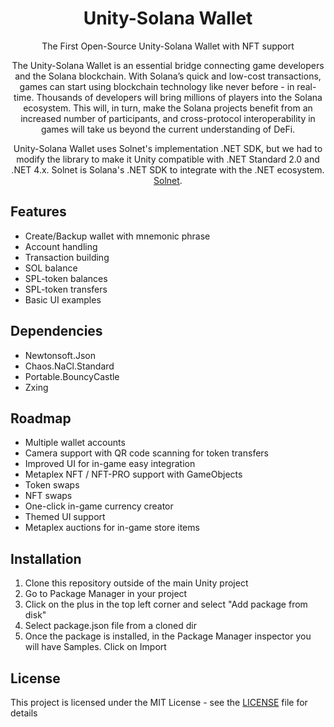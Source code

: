 <div style="text-align:center">

<p>

# Unity-Solana Wallet
The First Open-Source Unity-Solana Wallet with NFT support

The Unity-Solana Wallet is an essential bridge connecting game developers and the Solana blockchain. With Solana’s quick and low-cost transactions, games can start using blockchain technology like never before - in real-time. Thousands of developers will bring millions of players into the Solana ecosystem. This will, in turn, make the Solana projects benefit from an increased number of participants, and cross-protocol interoperability in games will take us beyond the current understanding of DeFi.  
  
Unity-Solana Wallet uses Solnet's implementation .NET SDK, but we had to modify the library to make it Unity compatible with .NET Standard 2.0 and .NET 4.x.
Solnet is Solana's .NET SDK to integrate with the .NET ecosystem.  [Solnet](https://blockmountain.io/Solnet/).

</p>

</div>


## Features
- Create/Backup wallet with mnemonic phrase
- Account handling
- Transaction building
- SOL balance 
- SPL-token balances
- SPL-token transfers
- Basic UI examples

## Dependencies
- Newtonsoft.Json
- Chaos.NaCl.Standard
- Portable.BouncyCastle
- Zxing

## Roadmap
- Multiple wallet accounts
- Camera support with QR code scanning for token transfers
- Improved UI for in-game easy integration
- Metaplex NFT / NFT-PRO support with GameObjects 
- Token swaps
- NFT swaps
- One-click in-game currency creator
- Themed UI support
- Metaplex auctions for in-game store items

## Installation

1. Clone this repository outside of the main Unity project
2. Go to Package Manager in your project
3. Click on the plus in the top left corner and select "Add package from disk"
4. Select package.json file from a cloned dir
5. Once the package is installed, in the Package Manager inspector you will have Samples. Click on Import


## License

This project is licensed under the MIT License - see the [LICENSE](https://github.com/bmresearch/Solnet/blob/master/LICENSE) file for details

